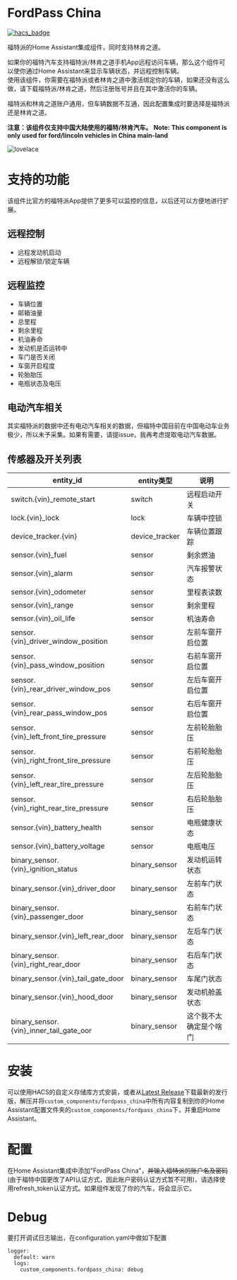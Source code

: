 # FordPass China

[![hacs_badge](https://img.shields.io/badge/HACS-Custom-orange.svg)](https://github.com/custom-components/hacs)

福特派的Home Assistant集成组件，同时支持林肯之道。

如果你的福特汽车支持福特派/林肯之道手机App远程访问车辆，那么这个组件可以使你通过Home Assistant来显示车辆状态，并远程控制车辆。  
使用该组件，你需要在福特派或者林肯之道中激活绑定你的车辆，如果还没有这么做，请下载福特派/林肯之道，然后注册账号并且在其中激活你的车辆。

福特派和林肯之道账户通用，但车辆数据不互通，因此配置集成时要选择是福特派还是林肯之道。

**注意：该组件仅支持中国大陆使用的福特/林肯汽车。**
**Note: This component is only used for ford/lincoln vehicles in China main-land**

![lovelace](https://user-images.githubusercontent.com/27534713/175824781-0ae85a3f-4238-4841-8681-ca9fe6e30bec.png)

# 支持的功能
该组件比官方的福特派App提供了更多可以监控的信息，以后还可以方便地进行扩展。

## 远程控制
- 远程发动机启动
- 远程解锁/锁定车辆

## 远程监控
- 车辆位置
- 邮箱油量
- 总里程
- 剩余里程
- 机油寿命
- 发动机是否运转中
- 车门是否关闭
- 车窗开启程度
- 轮胎胎压
- 电瓶状态及电压

## 电动汽车相关
其实福特派的数据中还有电动汽车相关的数据，但福特中国目前在中国电动车业务极少，所以未予采集。如果有需要，请提issue，我再考虑提取电动汽车数据。

## 传感器及开关列表

|entity_id|entity类型|说明|
| -- | -- | -- |
|switch.{vin}_remote_start|switch|远程启动开关|
|lock.{vin}_lock |lock|车辆中控锁|
|device_tracker.{vin}|device_tracker|车辆位置跟踪 |
|sensor.{vin}_fuel|sensor|剩余燃油|
|sensor.{vin}_alarm|sensor|汽车报警状态|
|sensor.{vin}_odometer|sensor|里程表读数|
|sensor.{vin}_range|sensor|剩余里程|
|sensor.{vin}_oil_life|sensor|机油寿命|
|sensor.{vin}_driver_window_position|sensor|左前车窗开启位置|
|sensor.{vin}_pass_window_position|sensor|右前车窗开启位置|
|sensor.{vin}_rear_driver_window_pos|sensor|左后车窗开启位置|
|sensor.{vin}_rear_pass_window_pos|sensor|右后车窗开启位置|
|sensor.{vin}_left_front_tire_pressure|sensor|左前轮胎胎压|
|sensor.{vin}_right_front_tire_pressure|sensor|右前轮胎胎压|
|sensor.{vin}_left_rear_tire_pressure|sensor|左后轮胎胎压|
|sensor.{vin}_right_rear_tire_pressure|sensor|右后轮胎胎压|
|sensor.{vin}_battery_health|sensor|电瓶健康状态|
|sensor.{vin}_battery_voltage|sensor|电瓶电压|
|binary_sensor.{vin}_ignition_status|binary_sensor|发动机运转状态|
|binary_sensor.{vin}_driver_door|binary_sensor|左前车门状态|
|binary_sensor.{vin}_passenger_door|binary_sensor|右前车门状态|
|binary_sensor.{vin}_left_rear_door|binary_sensor|左后车门状态|
|binary_sensor.{vin}_right_rear_door|binary_sensor|右后车门状态|
|binary_sensor.{vin}_tail_gate_door|binary_sensor|车尾门状态|
|binary_sensor.{vin}_hood_door|binary_sensor|发动机舱盖状态|
|binary_sensor.{vin}_inner_tail_gate_oor|binary_sensor|这个我不太确定是个啥门|

# 安装
可以使用HACS的自定义存储库方式安装，或者从[Latest Release](https://github.com/georgezhao2010/fordpass_china/releases/latest)下载最新的发行版，解压并将`custom_components/fordpass_china`中所有内容复制到你的Home Assistant配置文件夹的`custom_components/fordpass_china`下，并重启Home Assistant。

# 配置
在Home Assistant集成中添加"FordPass China"，~~并输入福特派的账户名及密码~~(由于福特中国更改了API认证方式，因此账户密码认证方式暂不可用)，请选择使用refresh_token认证方式。如果组件发现了你的汽车，将会显示它。

# Debug
要打开调试日志输出，在configuration.yaml中做如下配置
```
logger:
  default: warn
  logs:
    custom_components.fordpass_china: debug
```

